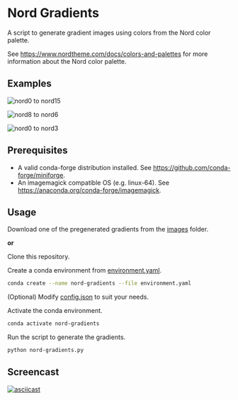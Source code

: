 # Nord Gradients

A script to generate gradient images using colors from the Nord color palette.

See https://www.nordtheme.com/docs/colors-and-palettes for more information about the Nord color palette.

## Examples

![nord0 to nord15](./images/128x128/45-degrees/nord0-to-nord15-128x128-45°.png)

![nord8 to nord6](./images/128x128/45-degrees/nord8-to-nord6-128x128-45°.png)

![nord0 to nord3](./images/128x128/45-degrees/nord0-to-nord3-128x128-45°.png)

## Prerequisites

- A valid conda-forge distribution installed. See https://github.com/conda-forge/miniforge.
- An imagemagick compatible OS (e.g. linux-64). See https://anaconda.org/conda-forge/imagemagick.

## Usage

Download one of the pregenerated gradients from the [images](./images) folder.

**or**

Clone this repository.

Create a conda environment from [environment.yaml](./environment.yaml).

```sh
conda create --name nord-gradients --file environment.yaml
```

(Optional) Modify [config.json](./config.json) to suit your needs.

Activate the conda environment.

```sh
conda activate nord-gradients
```

Run the script to generate the gradients.

```sh
python nord-gradients.py
```

## Screencast

[![asciicast](https://asciinema.org/a/RsBvyRrXxvjwa0oFwjRd15Xuy.svg)](https://asciinema.org/a/RsBvyRrXxvjwa0oFwjRd15Xuy)
